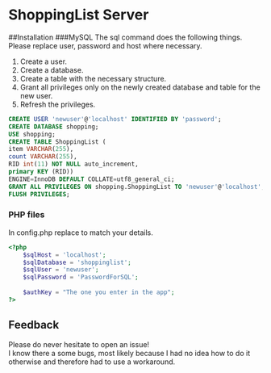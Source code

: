# ShoppingList Server

##Installation
###MySQL
The sql command does the following things.<br>
Please replace user, password and host where necessary.<br>
1. Create a user.<br>
2. Create a database.<br>
3. Create a table with the necessary structure.<br>
4. Grant all privileges only on the newly created database and table for the new user.<br>
5. Refresh the privileges.<br>

```SQL
CREATE USER 'newuser'@'localhost' IDENTIFIED BY 'password';
CREATE DATABASE shopping;
USE shopping;
CREATE TABLE ShoppingList (
item VARCHAR(255),
count VARCHAR(255),
RID int(11) NOT NULL auto_increment,
primary KEY (RID))
ENGINE=InnoDB DEFAULT COLLATE=utf8_general_ci;
GRANT ALL PRIVILEGES ON shopping.ShoppingList TO 'newuser'@'localhost';
FLUSH PRIVILEGES;
```

### PHP files

In config.php replace to match your details.<br>
```php
<?php
	$sqlHost = 'localhost';
	$sqlDatabase = 'shoppinglist';
	$sqlUser = 'newuser';
	$sqlPassword = 'PasswordForSQL';
	
	$authKey = "The one you enter in the app";
?> 
```

## Feedback
Please do never hesitate to open an issue!<br>
I know there a some bugs, most likely because I had no idea how to do it otherwise and therefore had to use a workaround.
